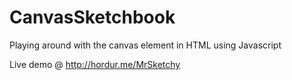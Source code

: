 # CanvasSketchbook
Playing around with the canvas element in HTML using Javascript

Live demo @ http://hordur.me/MrSketchy

